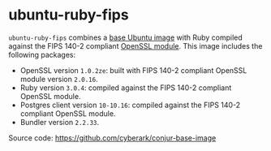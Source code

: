 # ubuntu-ruby-fips
 `ubuntu-ruby-fips` combines a [base Ubuntu image](https://hub.docker.com/_/ubuntu)
 with Ruby compiled against the FIPS 140-2 compliant [OpenSSL module](https://www.openssl.org/docs/fips.html).
This image includes the following packages:

* OpenSSL version `1.0.2ze`: built with  FIPS 140-2 compliant OpenSSL module version `2.0.16`.
* Ruby version `3.0.4`: compiled against the FIPS 140-2 compliant OpenSSL module.
* Postgres client version `10-10.16`: compiled against the FIPS 140-2 compliant OpenSSL module.
* Bundler version `2.2.33`.

Source code: https://github.com/cyberark/conjur-base-image

